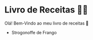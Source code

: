 # Livro de Receitas   :woman_cook:

Olá! Bem-Vindo ao meu livro de receitas :wave:

- Strogonoffe de Frango

